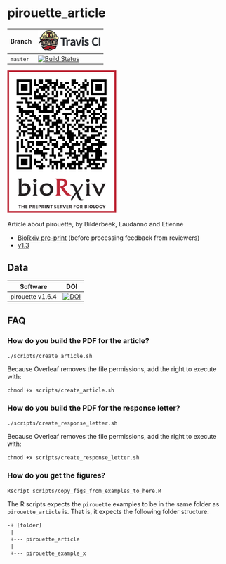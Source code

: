 # pirouette_article

Branch  |[![Travis CI logo](pics/TravisCI.png)](https://travis-ci.org)
--------|-------------------------------------------------------------------------------------------------------------------------------------------------------
`master`|[![Build Status](https://travis-ci.org/richelbilderbeek/pirouette_article.svg?branch=master)](https://travis-ci.org/richelbilderbeek/pirouette_article)

![](pics/qr_biorxiv.png)

Article about pirouette, by Bilderbeek, Laudanno and Etienne

 * [BioRxiv pre-print](https://biorxiv.org/cgi/content/short/2019.12.17.879098v1) (before processing feedback from reviewers)
 * [v1.3](https://github.com/richelbilderbeek/pirouette_article/releases/download/v1.3/pirouette_article.pdf)


## Data

Software        |DOI
----------------|----------------
pirouette v1.6.4|[![DOI](https://zenodo.org/badge/DOI/10.5281/zenodo.3969839.svg)](https://doi.org/10.5281/zenodo.3969839)

## FAQ

### How do you build the PDF for the article?

```
./scripts/create_article.sh
```

Because Overleaf removes the file permissions, add the right to execute with:

```
chmod +x scripts/create_article.sh
```

### How do you build the PDF for the response letter?

```
./scripts/create_response_letter.sh
```

Because Overleaf removes the file permissions, add the right to execute with:

```
chmod +x scripts/create_response_letter.sh
```

### How do you get the figures?

```
Rscript scripts/copy_figs_from_examples_to_here.R
```

The R scripts expects the `pirouette` examples to be in the same folder
as `pirouette_article` is. That is, it expects the following folder structure:

```
-+ [folder]
 |
 +--- pirouette_article
 |
 +--- pirouette_example_x
```

